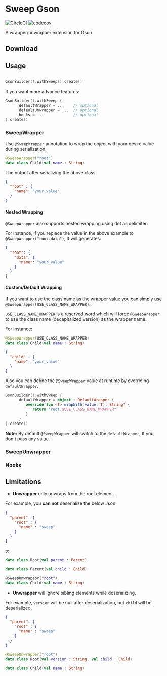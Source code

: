 # Sweep Gson 
[![CircleCI](https://circleci.com/gh/SaeedMasoumi/sweep-gson.svg?style=svg)](https://circleci.com/gh/SaeedMasoumi/sweep-gson) [![codecov](https://codecov.io/gh/SaeedMasoumi/sweep-gson/branch/master/graph/badge.svg)](https://codecov.io/gh/SaeedMasoumi/sweep-gson)

A wrapper/unwrapper extension for Gson

## Download

## Usage

```kotlin

GsonBuilder().withSweep().create()
```

If you want more advance features:

```kotlin
GsonBuilder().withSweep {
      defaultWrapper = ...    // optional
      defaultUnwrapper = ...  // optional
      hooks = ...             // optional
}.create()
```

### SweepWrapper

Use `@SweepWrapper` annotation to wrap the object with your desire value during serialization.

```kotlin
@SweepWrapper("root")
data class Child(val name : String)
```

The output after serializing the above class:

```json
{
  "root" : {
    "name": "your_value"
  }
}
```

#### Nested Wrapping

`@SweepWrapper` also supports nested wrapping using dot as delimiter:

For instance, If you replace the value in the above example to` @SweepWrapper("root.data")`, It will generates:

```json
{
  "root": {
    "data": {
      "name": "your_value"
    }
  }
}
```
#### Custom/Default Wrapping

If you want to use the class name as the wrapper value you can simply use `@SweepWrapper(USE_CLASS_NAME_WRAPPER)`.

`USE_CLASS_NAME_WRAPPER` is a reserved word which will force `@SweepWrapper` to use the class name (decapitalized version) as the wrapper name.

For instance:
```kotlin
@SweepWrapper(USE_CLASS_NAME_WRAPPER)
data class Child(val name : String)
```
```json
{
  "child" : {
    "name": "your_value"
  }
}
```

Also you can define the `@SweepWrapper` value at runtime by overriding `defaultWrapper`. 

```kotlin
GsonBuilder().withSweep {
      defaultWrapper = object : DefaultWrapper {
         override fun <T> wrapWith(value: T): String? {
            return "root.$USE_CLASS_NAME_WRAPPER"
         }
      }
}.create()
```

__Note:__ By default `@SweepWrapper` will switch to the `defaultWrapper`, If you don't pass any value. 

### SweepUnwrapper

### Hooks

## Limitations

- __Unwrapper__ only unwraps from the root element.

For example, you __can not__ deserialize the below Json
```json
{
  "parent": {
    "root" : {
      "name" : "sweep"
    }
  }
}
```
to 

```kotlin
data class Root(val parent : Parent)

data class Parent(val child : Child)

@SweepUnwrapepr("root")
data class Child(val name : String)
```

- __Unwrapper__ will ignore sibling elements while deserializing.

For example, `version` will be null after deserialization, but `child` will be deserialized.
```json
{
  "parent": {
    "root" : {
      "name" : "sweep"
    }
  }
}
```
```kotlin
@SweepUnwrapper("root")
data class Root(val version : String, val child : Child)

data class Child(val name : String)
```
